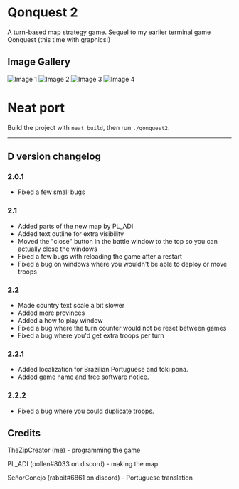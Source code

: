 # Qonquest 2
A turn-based map strategy game. Sequel to my earlier terminal game Qonquest (this time with graphics!)
## Image Gallery
![Image 1](https://github.com/TheZipCreator/qonquest2/blob/master/images/2023-01-27-093838_1191x797_scrot.png?raw=true)
![Image 2](https://github.com/TheZipCreator/qonquest2/blob/master/images/2023-01-27-093916_1192x793_scrot.png?raw=true)
![Image 3](https://github.com/TheZipCreator/qonquest2/blob/master/images/2023-01-27-094036_1180x774_scrot.png?raw=true)
![Image 4](https://github.com/TheZipCreator/qonquest2/blob/master/images/2023-01-27-094333_1195x796_scrot.png?raw=true)

# Neat port

Build the project with `neat build`, then run `./qonquest2`.

---------

## D version changelog
### 2.0.1
* Fixed a few small bugs
### 2.1
* Added parts of the new map by PL\_ADI
* Added text outline for extra visibility
* Moved the "close" button in the battle window to the top so you can actually close the windows
* Fixed a few bugs with reloading the game after a restart
* Fixed a bug on windows where you wouldn't be able to deploy or move troops
### 2.2
* Made country text scale a bit slower
* Added more provinces
* Added a how to play window
* Fixed a bug where the turn counter would not be reset between games
* Fixed a bug where you'd get extra troops per turn
### 2.2.1
* Added localization for Brazilian Portuguese and toki pona.
* Added game name and free software notice.
### 2.2.2
* Fixed a bug where you could duplicate troops.
## Credits
TheZipCreator (me) - programming the game

PL\_ADI (pollen#8033 on discord) - making the map

SeñorConejo (rabbit#6861 on discord) - Portuguese translation
